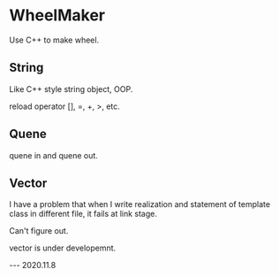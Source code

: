 # WheelMaker

Use C++ to make wheel.

## String

Like C++ style string object, OOP.

reload operator [], =, +, >, etc.

## Quene

quene in and quene out.

## Vector

I have a problem that when I write realization and statement of template class in different file, it fails at link stage.

Can't figure out.

vector is under developemnt.

--- 2020.11.8